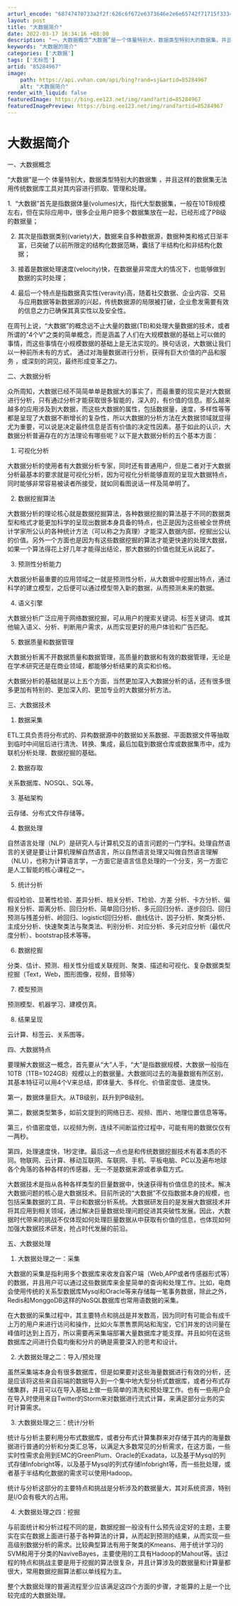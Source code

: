 ```yaml
---
arturl_encode: "68747470733a2f2f:626c6f672e6373646e2e6e65742f71715f3334383936383837:2f61727469636c652f64657461696c732f3835323834393637"
layout: post
title: "大数据简介"
date: 2022-03-17 16:34:16 +08:00
description: "一、大数据概念“大数据”是一个体量特别大，数据类型特别大的数据集，并且这样的数据集无法用传统数据库工"
keywords: "大数据的简介"
categories: ['大数据']
tags: ['无标签']
artid: "85284967"
image:
    path: https://api.vvhan.com/api/bing?rand=sj&artid=85284967
    alt: "大数据简介"
render_with_liquid: false
featuredImage: https://bing.ee123.net/img/rand?artid=85284967
featuredImagePreview: https://bing.ee123.net/img/rand?artid=85284967
---
```


# 大数据简介

一、大数据概念

“大数据”是一个
体量特别大，数据类型特别大的数据集
，并且这样的数据集无法用传统数据库工具对其内容进行抓取、管理和处理。

1.  “大数据”首先是指数据体量(volumes)大，指代大型数据集，一般在10TB规模左右，但在实际应用中，很多企业用户把多个数据集放在一起，已经形成了PB级的数据量；

2. 其次是指数据类别(variety)大，数据来自多种数据源，数据种类和格式日渐丰富，已突破了以前所限定的结构化数据范畴，囊括了半结构化和非结构化数据；

3. 接着是数据处理速度(velocity)快，在数据量非常庞大的情况下，也能够做到数据的实时处理；

4. 最后一个特点是指数据真实性(veravity)高，随着社交数据、企业内容、交易与应用数据等新数据源的兴起，传统数据源的局限被打破，企业愈发需要有效的信息之力已确保其真实性以及安全性。

在周刊上说，“大数据”的概念远不止大量的数据(TB)和处理大量数据的技术，或者所谓的"4个V"之类的简单概念，而是涵盖了人们在大规模数据的基础上可以做的事情，而这些事情在小规模数据的基础上是无法实现的。换句话说，大数据让我们以一种前所未有的方式，
通过对海量数据进行分析，获得有巨大价值的产品和服务
，或深刻的洞见，最终形成变革之力。

二、大数据分析

众所周知，大数据已经不简简单单是数据大的事实了，而最重要的现实是对大数据进行分析，只有通过分析才能获取很多智能的，深入的，有价值的信息。那么越来越多的应用涉及到大数据，而这些大数据的属性，包括数据量，速度，多样性等等都是呈现了大数据不断增长的复杂性，所以大数据的分析方法在大数据领域就显得尤为重要，可以说是决定最终信息是否有价值的决定性因素。基于如此的认识，大数据分析普遍存在的方法理论有哪些呢？以下是大数据分析的五个基本方面：

1. 可视化分析

大数据分析的使用者有大数据分析专家，同时还有普通用户，但是二者对于大数据分析最基本的要求就是可视化分析，因为可视化分析能够直观的呈现大数据特点，同时能够非常容易被读者所接受，就如同看图说话一样及简单明了。

2. 数据挖掘算法

大数据分析的理论核心就是数据挖掘算法，各种数据挖掘的算法基于不同的数据类型和格式才能更加科学的呈现出数据本身具备的特点，也正是因为这些被全世界统计学家所公认的各种统计方法（可以称之为真理）才能深入数据内部，挖掘出公认的价值。另外一个方面也是因为有这些数据挖掘的算法才能更快速的处理大数据，如果一个算法得花上好几年才能得出结论，那大数据的价值也就无从说起了。

3. 预测性分析能力

大数据分析最重要的应用领域之一就是预测性分析，从大数据中挖掘出特点，通过科学的建立模型，之后便可以通过模型带入新的数据，从而预测未来的数据。

4. 语义引擎

大数据分析广泛应用于网络数据挖掘，可从用户的搜索关键词、标签关键词、或其他输入语义、分析、判断用户需求，从而实现更好的用户体验和广告匹配。

5. 数据质量和数据管理

大数据分析离不开数据质量和数据管理，高质量的数据和有效的数据管理，无论是在学术研究还是在商业领域，都能够分析结果的真实和价格。

大数据分析的基础就是以上五个方面，当然更加深入大数据分析的话，还有很多很多更加有特别的、更加深入的、更加专业的大数据分析方法。

三、大数据技术

1. 数据采集

ETL工具负责将分布式的、异构数据源中的数据如关系数据、平面数据文件等抽取到临时中间层后进行清洗、转换、集成，最后加载到数据仓库或数据集市中，成为联机分析处理、数据挖掘的基础。

2. 数据存取

关系数据库、NOSQL、SQL等。

3. 基础架构

云存储、分布式文件存储等。

4. 数据处理

自然语言处理（NLP）是研究人与计算机交互的语言问题的一门学科。处理自然语言的关键是要让计算机理解自然语言，所以自然语言处理又叫做自然语言理解（NLU），也称为计算语言学，一方面它是语言信息处理的一个分支，另一方面它是人工智能的核心课程之一。

5. 统计分析

假设检验、显著性检验、差异分析、相关分析、T检验、方差 分析、卡方分析、偏相关分析、距离分析、回归分析、简单回归分析、多元回归分析、逐步回归、回归预测与残差分析、岭回归、logistict回归分析、曲线估计、因子分析、聚类分析、主成分分析、快速聚类法与聚类法、判别分析、对应分析、多元对应分析（最优尺度分析）、bootstrap技术等等。

6. 数据挖掘

分类、估计、预测、相关性分组或关联规则、聚类、描述和可视化、复杂数据类型挖掘（Text，Web，图形图像，视频，音频等）

7. 模型预测

预测模型、机器学习、建模仿真。

8. 结果呈现

云计算、标签云、关系图等。

四、大数据特点

要理解大数据这一概念，首先要从“大”人手，“大”是指数据规模，大数据一般指在10TB（1TB=1024GB）规模以上的数据量。大数据同过去的海量数据有所区别，其基本特征可以用4个V来总结，即体量大、多样化、价值密度低、速度快。

第一，数据体量巨大。从TB级别，跃升到PB级别。

第二，数据类型繁多，如前文提到的网络日志、视频、图片、地理位置信息等等。

第三，价值密度低，以视频为例，连续不间断监控过程中，可能有用的数据仅仅有一两秒。

第四，处理速度快，1秒定律。最后这一点也是和传统数据挖掘技术有着本质的不同。物联网、云计算、移动互联网、车联网、手机、平板电脑、PC以及遍布地球各个角落的各种各样的传感器，无一不是数据来源或者承载方式。

大数据技术是指从各种各样类型的巨量数据中，快速获得有价值信息的技术。解决大数据问题的核心是大数据技术。目前所说的“大数据”不仅指数据本身的规模，也包括采集数据的工具、平台和数据分析系统。大数据研发目的是发展大数据技术并将其应用到相关领域，通过解决巨量数据处理问题促进其突破性发展。因此，大数据时代带来的挑战不仅体现如何处理巨量数据从中获取有价值的信息，也体现如何加强大数据技术研发，抢占时代发展的前沿。

五、大数据处理

1. 大数据处理之一：采集

大数据的采集是指利用多个数据库来收发自客户端（Web,APP或者传感器形式等）的数据，并且用户可以通过这些数据库来金星简单的查询和处理工作。比如，电商会使用传统的关系型数据库Mysql和Oracle等来存储每一笔事务数据，除此之外，Redis和MonggoDB这样的NoSQL数据库也常用语数据的采集。

在大数据的采集过程中，其主要特点和挑战是并发数高，因为同时有可能会有成千上万的用户来进行访问和操作，比如火车票售票网站和淘宝，它们并发的访问量在峰值时达到上百万，所以需要再采集端部署大量数据库才能支撑。并且如何在这些数据库之间进行负载均衡和分片的确是需要深入的思考和设计。

2. 大数据处理之二：导入/预处理

虽然采集端本身会有很多数据库，但是如果要对这些海量数据进行有效的分析，还是应该将这些来自前端的数据导入到一个集中地大型分析式数据库，或者分布式存储集群，并且可以在导入基础上做一些简单的清洗和预处理工作。也有一些用户会在导入时使用来自Twitter的Storm来对数据进行流式计算，来满足部分业务的实时计算需求。

3. 大数据处理之三：统计/分析

统计与分析主要利用分布式数据库，或者分布式计算集群来对存储于其内的海量数据进行普通的分析和分类汇总等，以满足大多数常见的分析需求，在这方面，一些实时性需求会用到EMC的GreenPlum、Oracle的Exadata，以及基于Mysql的列式存储Infobright等，以及基于Mysql的列式存储Infobright等，而一些批处理，或者基于半结构化数据的需求可以使用Hadoop。

统计与分析这部分的主要特点和挑战是分析涉及的数据量大，其对系统资源，特别是I/O会有极大的占用。

4. 大数据处理之四：挖掘

与前面统计和分析过程不同的是，数据挖掘一般没有什么预先设定好的主题，主要实在实在数据上面进行基于各种算法的计算，从而起到预测的结果，从而实现一些高级别数据分析的需求。比较典型算法有用于聚类的Kmeans、用于统计学习的SVM和用于分类的NaviveBayes，主要使用的工具有Hadoop的Mahout等。该过程的特点和挑战主要是用于挖掘的算法很复杂，并且计算涉及的数据量和计算量都很大，常用数据挖掘算法都以单线程为主。

整个大数据处理的普遍流程至少应该满足这四个方面的步骤，才能算的上是一个比较完成的大数据处理。
